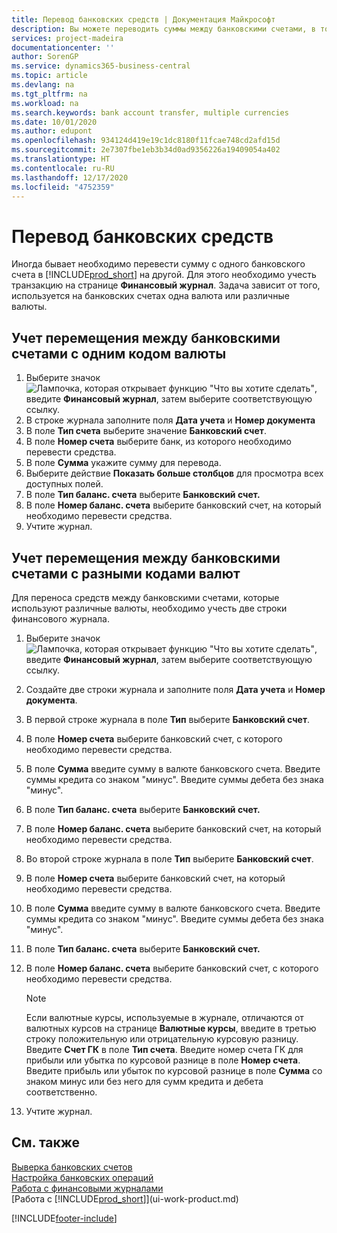 ```yaml
---
title: Перевод банковских средств | Документация Майкрософт
description: Вы можете переводить суммы между банковскими счетами, в том числе в различных валютах, учитывая транзакции в финансовом журнале.
services: project-madeira
documentationcenter: ''
author: SorenGP
ms.service: dynamics365-business-central
ms.topic: article
ms.devlang: na
ms.tgt_pltfrm: na
ms.workload: na
ms.search.keywords: bank account transfer, multiple currencies
ms.date: 10/01/2020
ms.author: edupont
ms.openlocfilehash: 934124d419e19c1dc8180f11fcae748cd2afd15d
ms.sourcegitcommit: 2e7307fbe1eb3b34d0ad9356226a19409054a402
ms.translationtype: HT
ms.contentlocale: ru-RU
ms.lasthandoff: 12/17/2020
ms.locfileid: "4752359"
---
```

# <a name="transfer-bank-funds"></a>Перевод банковских средств
Иногда бывает необходимо перевести сумму с одного банковского счета в [!INCLUDE[prod_short](includes/prod_short.md)] на другой. Для этого необходимо учесть транзакцию на странице **Финансовый журнал**. Задача зависит от того, используется на банковских счетах одна валюта или различные валюты.

## <a name="to-post-a-transfer-between-bank-accounts-with-the-same-currency-code"></a>Учет перемещения между банковскими счетами с одним кодом валюты
1. Выберите значок ![Лампочка, которая открывает функцию "Что вы хотите сделать"](media/ui-search/search_small.png "Что вы хотите сделать"), введите **Финансовый журнал**, затем выберите соответствующую ссылку.
2. В строке журнала заполните поля **Дата учета** и **Номер документа**
3. В поле **Тип счета** выберите значение **Банковский счет**.
4. В поле **Номер счета** выберите банк, из которого необходимо перевести средства.
5. В поле **Сумма** укажите сумму для перевода.
6. Выберите действие **Показать больше столбцов** для просмотра всех доступных полей.
7. В поле **Тип баланс. счета** выберите **Банковский счет.**
8. В поле **Номер баланс. счета** выберите банковский счет, на который необходимо перевести средства.
9. Учтите журнал.

## <a name="to-post-a-transfer-between-bank-accounts-with-different-currency-codes"></a>Учет перемещения между банковскими счетами с разными кодами валют
Для переноса средств между банковскими счетами, которые используют различные валюты, необходимо учесть две строки финансового журнала.

1. Выберите значок ![Лампочка, которая открывает функцию "Что вы хотите сделать"](media/ui-search/search_small.png "Что вы хотите сделать"), введите **Финансовый журнал**, затем выберите соответствующую ссылку.
2. Создайте две строки журнала и заполните поля **Дата учета** и **Номер документа**.
3. В первой строке журнала в поле **Тип** выберите **Банковский счет**.
4. В поле **Номер счета** выберите банковский счет, с которого необходимо перевести средства.
5. В поле **Сумма** введите сумму в валюте банковского счета. Введите суммы кредита со знаком "минус". Введите суммы дебета без знака "минус".
6. В поле **Тип баланс. счета** выберите **Банковский счет.**
7. В поле **Номер баланс. счета** выберите банковский счет, на который необходимо перевести средства.
8. Во второй строке журнала в поле **Тип** выберите **Банковский счет**.
9. В поле **Номер счета** выберите банковский счет, на который необходимо перевести средства.
10. В поле **Сумма** введите сумму в валюте банковского счета. Введите суммы кредита со знаком "минус". Введите суммы дебета без знака "минус".
11. В поле **Тип баланс. счета** выберите **Банковский счет.**  
12. В поле **Номер баланс. счета** выберите банковский счет, с которого необходимо перевести средства.

    > [!NOTE]  
    > Если валютные курсы, используемые в журнале, отличаются от валютных курсов на странице **Валютные курсы**, введите в третью строку положительную или отрицательную курсовую разницу. Введите **Счет ГК** в поле **Тип счета**. Введите номер счета ГК для прибыли или убытка по курсовой разнице в поле **Номер счета**. Введите прибыль или убыток по курсовой разнице в поле **Сумма** со знаком минус или без него для сумм кредита и дебета соответственно.
13. Учтите журнал.

## <a name="see-also"></a>См. также
[Выверка банковских счетов](bank-manage-bank-accounts.md)  
[Настройка банковских операций](bank-setup-banking.md)  
[Работа с финансовыми журналами](ui-work-general-journals.md)  
[Работа с [!INCLUDE[prod_short](includes/prod_short.md)]](ui-work-product.md)


[!INCLUDE[footer-include](includes/footer-banner.md)]
